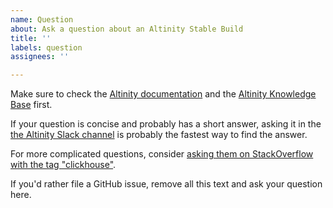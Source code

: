 ```yaml
---
name: Question
about: Ask a question about an Altinity Stable Build
title: ''
labels: question
assignees: ''

---
```


Make sure to check the [Altinity documentation](https://docs.altinity.com/) and the [Altinity Knowledge Base](https://kb.altinity.com/) first. 

If your question is concise and probably has a short answer, asking it in the [the Altinity Slack channel](https://altinitydbworkspace.slack.com/join/shared_invite/zt-1togw9b4g-N0ZOXQyEyPCBh_7IEHUjdw#/shared-invite/email) is probably the fastest way to find the answer. 

For more complicated questions, consider [asking them on StackOverflow with the tag "clickhouse"](https://stackoverflow.com/questions/tagged/clickhouse). 

If you'd rather file a GitHub issue, remove all this text and ask your question here.
